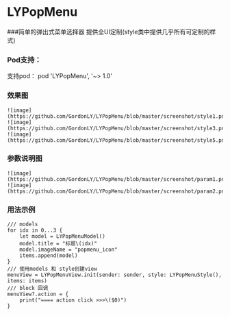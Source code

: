# LYPopMenu

###简单的弹出式菜单选择器
提供全UI定制(style类中提供几乎所有可定制的样式)

### Pod支持：
支持pod：  pod 'LYPopMenu', '~> 1.0'

### 效果图
    ![image](https://github.com/GordonLY/LYPopMenu/blob/master/screenshot/style1.png)
    ![image](https://github.com/GordonLY/LYPopMenu/blob/master/screenshot/style3.png)
    ![image](https://github.com/GordonLY/LYPopMenu/blob/master/screenshot/style5.png)

### 参数说明图
    ![image](https://github.com/GordonLY/LYPopMenu/blob/master/screenshot/param1.png)
    ![image](https://github.com/GordonLY/LYPopMenu/blob/master/screenshot/param2.png)

### 用法示例
    /// models
    for idx in 0...3 {
        let model = LYPopMenuModel()
        model.title = "标题\(idx)"
        model.imageName = "popmenu_icon"
        items.append(model)
    }
    /// 使用models 和 style创建view
    menuView = LYPopMenuView.init(sender: sender, style: LYPopMenuStyle(), items: items)
    /// block 回调
    menuView?.action = {
        print("==== action click >>>\($0)")
    }

